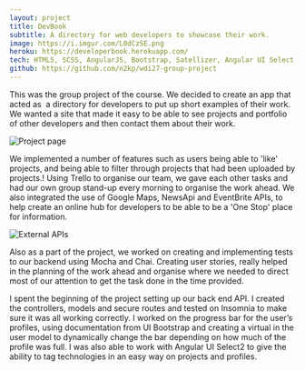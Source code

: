 ```yaml
---
layout: project
title: DevBook
subtitle: A directory for web developers to showcase their work.
image: https://i.imgur.com/L0dCzSE.png
heroku: https://developerbook.herokuapp.com/
tech: HTML5, SCSS, AngularJS, Bootstrap, Satellizer, Angular UI Select, Angular Messages, Angular resource, Angular UI Router, JWT, Chai, Mocha, yarn, Bower, Gulp, AWS-SDK
github: https://github.com/n2kp/wdi27-group-project
---
```


This was the group project of the course. We decided to create an app that acted as  a directory for developers to put up short examples of their work. We wanted a site that made it easy to be able to see projects and portfolio of other developers and then contact them about their work.

![Project page](http://i.imgur.com/wD0PWbW.png "Project page")

We implemented a number of features such as users being able to 'like' projects, and being able to filter through projects that had been uploaded by projects.!
Using Trello to organise our team, we gave each other tasks and had our own group stand-up every morning to organise the work ahead. We also integrated the use of Google Maps, NewsApi and EventBrite APIs, to help create an online hub for developers to be able to be a 'One Stop' place for information.

![External APIs](http://i.imgur.com/e2JhHhL.png "External APIs")

Also as a part of the project, we worked on creating and implementing tests to our backend using Mocha and Chai. Creating user stories, really helped in the planning of the work ahead and organise where we needed to direct most of our attention to get the task done in the time provided.

I spent the beginning of the project setting up our back end API. I created the controllers, models and secure routes and tested on Insomnia to make sure it was all working correctly. I worked on the progress bar for the user’s profiles, using documentation from UI Bootstrap and creating a virtual in the user model to dynamically change the bar depending on how much of the profile was full. I was also able to work with Angular UI Select2 to give the ability to tag technologies in an easy way on projects and profiles.
